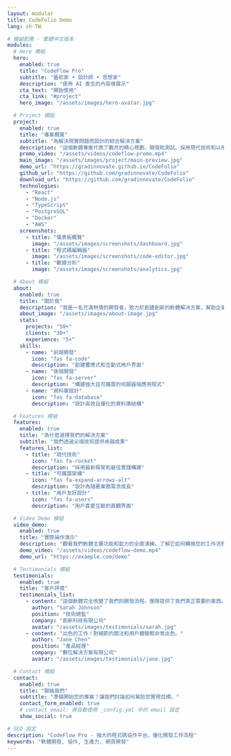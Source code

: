 ```yaml
---
layout: modular
title: CodeFolio Demo
lang: zh-TW

# 模組配置 - 繁體中文版本
modules:
  # Hero 模組
  hero:
    enabled: true
    title: "CodeFlow Pro"
    subtitle: "藝術家 • 設計師 • 思想家"
    description: "使用 AI 產生的內容做展示"
    cta_text: "開始使用"
    cta_link: "#project"
    hero_image: "/assets/images/hero-avatar.jpg"

  # Project 模組
  project:
    enabled: true
    title: "專案概覽"
    subtitle: "為解決現實問題而設計的綜合解決方案"
    description: "這個軟體專案代表了數月的精心規劃、開發和測試。採用現代技術和以用戶為中心的設計原則構建，提供卓越的性能和用戶體驗。"
    promo_video: "/assets/videos/codeflow-promo.mp4"
    main_image: "/assets/images/project/main-preview.jpg"
    demo_url: "https://gradinnovate.github.io/CodeFolio"
    github_url: "https://github.com/gradinnovate/CodeFolio"
    download_url: "https://github.com/gradinnovate/CodeFolio"
    technologies:
      - "React"
      - "Node.js"
      - "TypeScript"
      - "PostgreSQL"
      - "Docker"
      - "AWS"
    screenshots:
      - title: "儀表板概覽"
        image: "/assets/images/screenshots/dashboard.jpg"
      - title: "程式碼編輯器"
        image: "/assets/images/screenshots/code-editor.jpg"
      - title: "數據分析"
        image: "/assets/images/screenshots/analytics.jpg"

  # About 模組
  about:
    enabled: true
    title: "關於我"
    description: "我是一名充滿熱情的開發者，致力於創建創新的軟體解決方案，幫助企業成長和成功。憑藉多年現代網頁技術經驗，我專注於構建解決現實問題的用戶友好應用程式。"
    about_image: "/assets/images/about-image.jpg"
    stats:
      projects: "50+"
      clients: "30+"
      experience: "5+"
    skills:
      - name: "前端開發"
        icon: "fas fa-code"
        description: "創建響應式和互動式用戶界面"
      - name: "後端開發"
        icon: "fas fa-server"
        description: "構建強大且可擴展的伺服器端應用程式"
      - name: "資料庫設計"
        icon: "fas fa-database"
        description: "設計高效且優化的資料庫結構"

  # Features 模組
  features:
    enabled: true
    title: "為什麼選擇我們的解決方案"
    subtitle: "我們透過尖端技術提供卓越成果"
    features_list:
      - title: "現代技術"
        icon: "fas fa-rocket"
        description: "採用最新框架和最佳實踐構建"
      - title: "可擴展架構"
        icon: "fas fa-expand-arrows-alt"
        description: "設計為隨著業務需求成長"
      - title: "用戶友好設計"
        icon: "fas fa-users"
        description: "用戶喜愛互動的直觀界面"

  # Video Demo 模組
  video_demo:
    enabled: true
    title: "實際操作演示"
    description: "觀看我們軟體主要功能和能力的全面演練。了解它如何轉換您的工作流程並提升生產力。"
    demo_video: "/assets/videos/codeflow-demo.mp4"
    demo_url: "https://example.com/demo"

  # Testimonials 模組
  testimonials:
    enabled: true
    title: "客戶評價"
    testimonials_list:
      - content: "這個軟體完全改變了我們的開發流程。團隊提供了我們真正需要的東西。"
        author: "Sarah Johnson"
        position: "技術總監"
        company: "創新科技有限公司"
        avatar: "/assets/images/testimonials/sarah.jpg"
      - content: "出色的工作！對細節的關注和用戶體驗都非常出色。"
        author: "Jane Chen"
        position: "產品經理"
        company: "數位解決方案有限公司"
        avatar: "/assets/images/testimonials/jane.jpg"

  # Contact 模組
  contact:
    enabled: true
    title: "聯絡我們"
    subtitle: "準備開始您的專案？讓我們討論如何幫助您實現目標。"
    contact_form_enabled: true
    # contact_email: 將自動使用 _config.yml 中的 email 設定
    show_social: true

# SEO 設定
description: "CodeFlow Pro - 強大的程式碼協作平台，優化開發工作流程"
keywords: "軟體開發, 協作, 生產力, 網頁開發"
---
```


<!-- 所有內容都由模組根據上面的設定動態生成 -->
